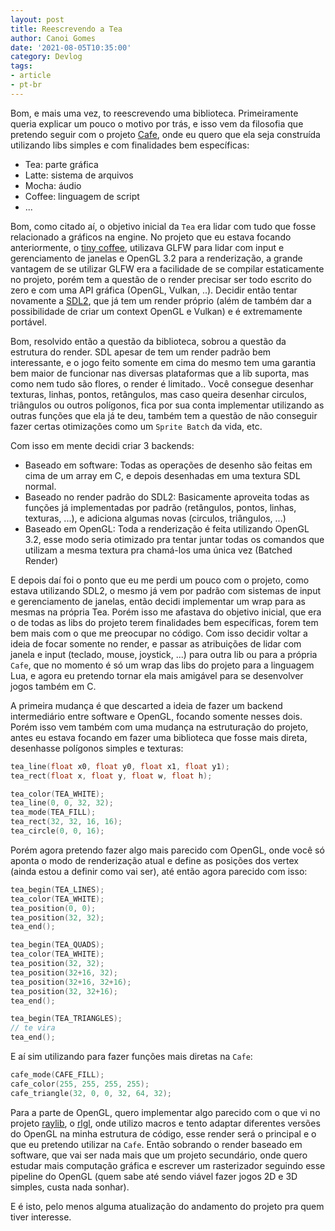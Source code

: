 ```yaml
---
layout: post
title: Reescrevendo a Tea
author: Canoi Gomes
date: '2021-08-05T10:35:00'
category: Devlog
tags:
- article
- pt-br
---
```


Bom, e mais uma vez, to reescrevendo uma biblioteca. Primeiramente queria explicar um pouco o motivo por trás, e isso vem da filosofia que pretendo seguir com o projeto [Cafe](https://github.com/cafe-engine), onde eu quero que ela seja construída utilizando libs simples e com finalidades bem específicas:

- Tea: parte gráfica
- Latte: sistema de arquivos
- Mocha: áudio
- Coffee: linguagem de script
- ...

Bom, como citado aí, o objetivo inicial da `Tea` era lidar com tudo que fosse relacionado a gráficos na engine. No projeto que eu estava focando anteriormente, o [tiny coffee](https://github.com/canoi12/tinycoffee), utilizava GLFW para lidar com input e gerenciamento de janelas e OpenGL 3.2 para a renderização, a grande vantagem de se utilizar GLFW era a facilidade de se compilar estaticamente no projeto, porém tem a questão de o render precisar ser todo escrito do zero e com uma API gráfica (OpenGL, Vulkan, ..). Decidir então tentar novamente a [SDL2](https://www.libsdl.org), que já tem um render próprio (além de também dar a possibilidade de criar um context OpenGL e Vulkan) e é extremamente portável.

Bom, resolvido então a questão da biblioteca, sobrou a questão da estrutura do render. SDL apesar de tem um render padrão bem interessante, e o jogo feito somente em cima do mesmo tem uma garantia bem maior de funcionar nas diversas plataformas que a lib suporta, mas como nem tudo são flores, o render é limitado.. Você consegue desenhar texturas, linhas, pontos, retângulos, mas caso queira desenhar circulos, triângulos ou outros polígonos, fica por sua conta implementar utilizando as outras funções que ela já te deu, também tem a questão de não conseguir fazer certas otimizações como um `Sprite Batch` da vida, etc.

Com isso em mente decidi criar 3 backends:

- Baseado em software: Todas as operações de desenho são feitas em cima de um array em C, e depois desenhadas em uma textura SDL normal.
- Baseado no render padrão do SDL2: Basicamente aproveita todas as funções já implementadas por padrão (retângulos, pontos, linhas, texturas, ...), e adiciona algumas novas (circulos, triângulos, ...)
- Baseado em OpenGL: Toda a renderização é feita utilizando OpenGL 3.2, esse modo seria otimizado pra tentar juntar todas os comandos que utilizam a mesma textura pra chamá-los uma única vez (Batched Render)

E depois daí foi o ponto que eu me perdi um pouco com o projeto, como estava utilizando SDL2, o mesmo já vem por padrão com sistemas de input e gerenciamento de janelas, então decidi implementar um wrap para as mesmas na própria Tea. Porém isso me afastava do objetivo inicial, que era o de todas as libs do projeto terem finalidades bem específicas, forem tem bem mais com o que me preocupar no código. Com isso decidir voltar a ideia de focar somente no render, e passar as atribuições de lidar com janela e input (teclado, mouse, joystick, ...) para outra lib ou para a própria `Cafe`, que no momento é só um wrap das libs do projeto para a linguagem Lua, e agora eu pretendo tornar ela mais amigável para se desenvolver jogos também em C.

A primeira mudança é que descarted a ideia de fazer um backend intermediário entre software e OpenGL, focando somente nesses dois. Porém isso vem também com uma mudança na estruturação do projeto, antes eu estava focando em fazer uma biblioteca que fosse mais direta, desenhasse polígonos simples e texturas:

```c
tea_line(float x0, float y0, float x1, float y1);
tea_rect(float x, float y, float w, float h);

tea_color(TEA_WHITE);
tea_line(0, 0, 32, 32);
tea_mode(TEA_FILL);
tea_rect(32, 32, 16, 16);
tea_circle(0, 0, 16);
```

Porém agora pretendo fazer algo mais parecido com OpenGL, onde você só aponta o modo de renderização atual e define as posições dos vertex (ainda estou a definir como vai ser), até então agora parecido com isso:

```c
tea_begin(TEA_LINES);
tea_color(TEA_WHITE);
tea_position(0, 0);
tea_position(32, 32);
tea_end();

tea_begin(TEA_QUADS);
tea_color(TEA_WHITE);
tea_position(32, 32);
tea_position(32+16, 32);
tea_position(32+16, 32+16);
tea_position(32, 32+16);
tea_end();

tea_begin(TEA_TRIANGLES);
// te vira
tea_end();
```

E aí sim utilizando para fazer funções mais diretas na `Cafe`:

```c
cafe_mode(CAFE_FILL);
cafe_color(255, 255, 255, 255);
cafe_triangle(32, 0, 0, 32, 64, 32);
```

Para a parte de OpenGL, quero implementar algo parecido com o que vi no projeto [raylib](https://github.com/raysan5/raylib), o [rlgl](https://github.com/raysan5/raylib/blob/master/src/rlgl.h), onde utilizo macros e tento adaptar diferentes versões do OpenGL na minha estrutura de código, esse render será o principal e o que eu pretendo utilizar na `Cafe`. Então sobrando o render baseado em software, que vai ser nada mais que um projeto secundário, onde quero estudar mais computação gráfica e escrever um rasterizador seguindo esse pipeline do OpenGL (quem sabe até sendo viável fazer jogos 2D e 3D simples, custa nada sonhar).

E é isto, pelo menos alguma atualização do andamento do projeto pra quem tiver interesse.
